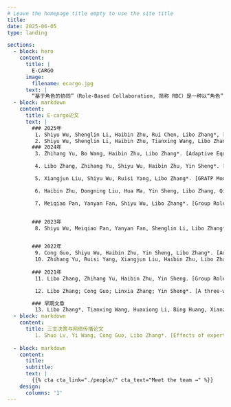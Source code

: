 ```yaml
---
# Leave the homepage title empty to use the site title
title:
date: 2025-06-05
type: landing

sections:
  - block: hero
    content:
      title: |
        E-CARGO
      image:
        filename: ecargo.jpg
      text: |
        “基于角色的协同”（Role-Based Collaboration, 简称 RBC）是一种以“角色”为核心组织单位来实现任务协同、资源分配与行为管理的协作机制，广泛应用于多智能体系统、人机协同、企业管理、教育协作等领域。
  - block: markdown
    content:
      title: E-cargo论文
      text: |
        ### 2025年
         1. Shiyu Wu, Shenglin Li, Haibin Zhu, Rui Chen, Libo Zhang*, [Group Role Three-Way Assignment for Managing Uncertainty in Role Negotiation](https://doi.org/10.1109/TCYB.2025.3558402)\[J\]. *IEEE Transactions on Cybernetics*, 2025, 55(6): 2924-2936.(中科院一区TOP)
         2. Shiyu Wu, Shenglin Li, Haibin Zhu, Tianxing Wang, Libo Zhang*, [Group Multirole Assignment With General Conflict](https://doi.org/10.1109/TSMC.2025.3549602)\[J\]. *IEEE Transactions on Systems, Man, and Cybernetics: Systems*, 2025, 55(6): 4188 - 4201.(中科院一区TOP)
        ### 2024年
         3. Zhihang Yu, Bo Wang, Haibin Zhu, Libo Zhang*. [Adaptive Equalized Multigroup Role Assignment in Ordered Subtasks](https://doi.org/10.1109/TSMC.2024.3390138)\[J\]. *IEEE Transactions on Systems, Man, and Cybernetics: Systems*, 2024, 54(8): 5085-5098.(中科院一区TOP)

         4. Libo Zhang, Zhihang Yu, Shiyu Wu, Haibin Zhu, Yin Sheng*. [Adaptive collaboration with training plan considering role correlation](https://doi.org/10.1109/TCSS.2022.3204052)\[J\]. *IEEE Transactions on Computational Social Systems*, 2024, 11(1): 25-37.(中科院四区)

         5. Xiangjun Liu, Shiyu Wu, Ruisi Yang, Libo Zhang*. [GRATP Model Based on Comprehensive Training Cost: Solving Collaboration Problems in Real-World Scenarios](https://doi.org/10.1109/MSMC.2023.3236491)\[J\]. *IEEE Systems, Man, and Cybernetics Magazine*, 2024, 10(3): 14-21.

         6. Haibin Zhu, Dongning Liu, Hua Ma, Yin Sheng, Libo Zhang, Qian Jiang. [E-CARGO/RBC Research Guide: A Road Map for Researchers](https://doi.org/10.1109/MSMC.2024.3377181)\[J\]. *IEEE Systems, Man, and Cybernetics Magazine*, 2024, 10(3): 64-75.

         7. Meiqiao Pan, Yanyan Fan, Shiyu Wu, Libo Zhang*. [Group Role Assignment with Trust Between Agents](https://doi.org/10.1007/978-981-99-9640-7_10)\[C\]. *Computer Supported Cooperative Work and Social Computing (ChineseCSCW 2023)*, 2024: 133-147.


        ### 2023年
         8. Shiyu Wu, Meiqiao Pan, Yanyan Fan, Shenglin Li, Libo Zhang*. [Group Role Assignment with a Training Plan Considering the Duration in Adaptive Collaboration](https://doi.org/10.1109/CSCWD57460.2023.10152561)\[C\]. *2023 26th International Conference on Computer Supported Cooperative Work in Design (CSCWD)*, 2023: 739-744.


        ### 2022年
         9. Cong Guo, Shiyu Wu, Haibin Zhu, Yin Sheng, Libo Zhang*. [Adaptive Collaboration with a Training Plan](https://doi.org/10.1109/CSCWD54268.2022.9776304)\[C\]. *2022 IEEE 25th International Conference on Computer Supported Cooperative Work in Design (CSCWD)*, 2022: 389-394.
         10. Zhihang Yu, Ruisi Yang, Xiangjun Liu, Haibin Zhu, Libo Zhang*. [Multi-Group Role Assignment with Constraints in Adaptive Collaboration](https://doi.org/10.1109/SMC53654.2022.9945590)\[C\]. *2022 IEEE International Conference on Systems, Man, and Cybernetics (SMC)*, 2022: 748-754.
        
        ### 2021年
         11. Libo Zhang, Zhihang Yu, Haibin Zhu, Yin Sheng. [Group Role Assignment with a Training Plan](https://doi.org/10.1109/ICNSC52481.2021.9702183)\[C\]. *2021 IEEE International Conference on Networking, Sensing and Control (ICNSC)*, 2021: 1-6.

         12. Libo Zhang; Cong Guo; Linxia Zhang; Yin Sheng*. [A three-way human-robot task assignment method under intuitionistic fuzzy environment](https://doi.org/10.1109/CSCWD49262.2021.9437773)\[C\]. *2021 IEEE 24th International Conference on Computer Supported Cooperative Work in Design (CSCWD)*, 2021: 587-592.

        ### 早期文章
         13. Libo Zhang*, Tianxing Wang, Huaxiong Li, Bing Huang, Xianzhong Zhou*. [Agent evaluation based on multi-source heterogeneous information table using TOPSIS](https://doi.org/10.1016/j.aei.2019.100971)\[J\]. *Advanced Engineering Informatics*, 2019, 42：100971.
  - block: markdown
    content:
      title: 三支决策与网络传播论文
         1. Shuo Lv, Yi Wang, Cong Guo, Libo Zhang*. [Effects of experts on the coupling dynamics of complex contagion of awareness and epidemic spreading](https://doi.org/10.1007/s11071-023-09146-7)\[J\]. *Nonlinear Dynamics*, 2024, 112: 2367-2380.(中科院二区TOP)
         
  - block: markdown
    content:
      title:
      subtitle:
      text: |
        {{% cta cta_link="./people/" cta_text="Meet the team →" %}}
    design:
      columns: '1'
---
```

